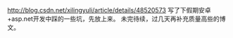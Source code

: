 http://blog.csdn.net/xilingyuli/article/details/48520573
写了下假期安卓+asp.net开发中踩的一些坑，先放上来。
未完待续，过几天再补充质量高些的博文。
